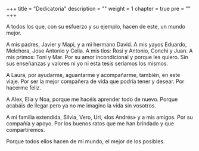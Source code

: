 +++
title = "Dedicatoria"
description = ""
weight = 1
chapter = true
pre = ""
+++

A todos los que, con su esfuerzo y su ejemplo, hacen de este, un mundo mejor.

A mis padres, Javier y Mapi, y a mi hermano David.
A mis yayos Eduardo, Melchora, Jose Antonio y Celia.
A mis tíos: Rosi y Antonio, Conchi y Juan. A mis primos: Toni y Mar.
Por su amor incondicional y porque les quiero.
Sin sus enseñanzas y valores ni yo ni esta tesis seríamos los mismos.

A Laura, por ayudarme, aguantarme y acompañarme, también, en este viaje.
Por ser la mejor compañera de vida que podría tener y desear. Por hacerme feliz.

A Alex, Elia y Noa, porque me hacéis aprender todo de nuevo.
Porque acabáis de llegar pero ya no me imagino la vida sin vosotros.

A mi familia extendida, Silvia, Vero, Uri, «los Andrés» y a mis amigos.
Por su compañía y apoyo. Por los buenos ratos que me han brindado y que compartiremos.

Porque todos ellos hacen de mi mundo, el mejor de los posibles.
